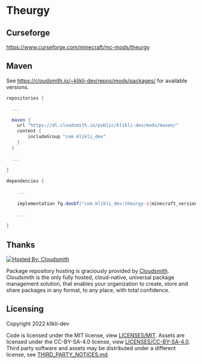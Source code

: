 <!--
SPDX-FileCopyrightText: 2022 klikli-dev

SPDX-License-Identifier: MIT
-->

# Theurgy 


## Curseforge

https://www.curseforge.com/minecraft/mc-mods/theurgy

## Maven

See https://cloudsmith.io/~klikli-dev/repos/mods/packages/ for available versions.

```gradle
repositories {

  ...

  maven {
    url "https://dl.cloudsmith.io/public/klikli-dev/mods/maven/"
    content {
        includeGroup "com.klikli_dev"
    }
  }
  
  ...
  
}
```

```gradle
dependencies {
 
    ...
    
    implementation fg.deobf("com.klikli_dev:theurgy-${minecraft_version}:${theurgy_version}")
    
    ...
    
}
```

## Thanks

[![Hosted By: Cloudsmith](https://img.shields.io/badge/OSS%20hosting%20by-cloudsmith-blue?logo=cloudsmith&style=for-the-badge)](https://cloudsmith.com)

Package repository hosting is graciously provided by [Cloudsmith](https://cloudsmith.com).
Cloudsmith is the only fully hosted, cloud-native, universal package management solution, that
enables your organization to create, store and share packages in any format, to any place, with total
confidence.

## Licensing

Copyright 2022 klikli-dev

Code is licensed under the MIT license, view [LICENSES/MIT](./LICENSES/MIT.txt).
Assets are licensed under the CC-BY-SA-4.0 license, view [LICENSES/CC-BY-SA-4.0](./LICENSES/CC-BY-4.0.txt).
Third party software and assets may be distributed under a different license, see [THIRD_PARTY_NOTICES.md](./THIRD_PARTY_NOTICES.md).
